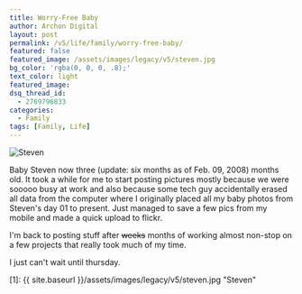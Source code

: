 ```yaml
---
title: Worry-Free Baby
author: Archon Digital
layout: post
permalink: /v5/life/family/worry-free-baby/
featured: false
featured_image: /assets/images/legacy/v5/steven.jpg
bg_color: 'rgba(0, 0, 0, .8);'
text_color: light
featured_image: 
dsq_thread_id:
  - 2769796833
categories:
  - Family
tags: [Family, Life]
---
```


![Steven](1)

Baby Steven now three (update: six months as of Feb. 09, 2008) months old. It took a while for me to start posting pictures mostly because we were sooooo busy at work and also because some tech guy accidentally erased all data from the computer where I originally placed all my baby photos from Steven's day 01 to present. Just managed to save a few pics from my mobile and made a quick upload to flickr.
</p>

I'm back to posting stuff after <del datetime="2007-11-09T15:32:53+00:00">weeks</del> months of working almost non-stop on a few projects that really took much of my time.

I just can't wait until thursday.

[1]: {{ site.baseurl }}/assets/images/legacy/v5/steven.jpg "Steven"